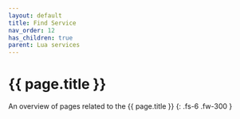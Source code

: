 ```yaml
---
layout: default
title: Find Service
nav_order: 12
has_children: true
parent: Lua services
---
```


# {{ page.title }}


An overview of pages related to the {{ page.title }}
{: .fs-6 .fw-300 }
